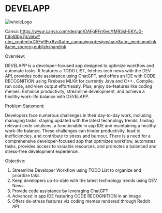 # DEVELAPP

![wholeLogo](https://github.com/akashmeruva9/DevelApp/assets/60516848/2e681abc-4dd0-48ab-9f06-cb063daff294)

Canva: https://www.canva.com/design/DAFgRFrr6vc/fMR3sl-EKYJ0-h6pIGbp7g/view?utm_content=DAFgRFrr6vc&utm_campaign=designshare&utm_medium=link&utm_source=publishsharelink

Overview:

DEVELAPP is a developer-focused app designed to optimize workflow and automate tasks. It features a TODO LIST, fetches tech news with the DEV API, provides code assistance using ChatGPT, and offers an IDE with CODE RECOGNITION using Firebase MLKit for currently Java and C++ . Compile, run code, and view output effortlessly. Plus, enjoy de-features like coding memes. Enhance productivity, streamline development, and achieve a healthy work-life balance with DEVELAPP.

Problem Statement:

Developers face numerous challenges in their day-to-day work, including managing tasks, staying updated with the latest technology trends, finding relevant code solutions, a functionable in app IDE and maintaining a healthy work-life balance. These challenges can hinder productivity, lead to inefficiencies, and contribute to stress and burnout. There is a need for a comprehensive developer-focused app that optimizes workflow, automates tasks, provides access to valuable resources, and promotes a balanced and stress-free development experience.

Objective:
1. Streamline Developer Workflow using TODO List to organize and prioritize taks.
2. Keep developers up-to-date with the latest technology trends using DEV News.
3. Provide code assistance by leveraging ChatGPT
4. Advanced in app IDE featuring CODE RECOGNITION in an image
5. Offers de-stress features viz coding memes rendered through Reddit API


